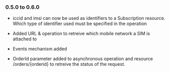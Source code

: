 ### 0.5.0 to 0.6.0

* iccid and imsi can now be used as identifiers to a Subscription resource. Which type of identifier used must be specified in the operation 

* Added URL & operation to retreive which mobile network a SIM is attached to

* Events mechanism added

* OrderId parameter added to asynchronous operation and resource /orders/{orderid} to retreive the status of the request.  
